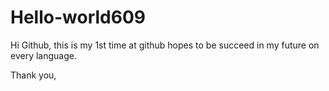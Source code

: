 # Hello-world609

Hi Github, this is my 1st time at github hopes to be succeed in my future on every language.


Thank you,
